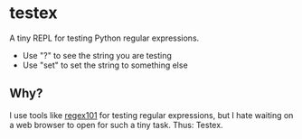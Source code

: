# testex
A tiny REPL for testing Python regular expressions.

- Use "?" to see the string you are testing
- Use "set" to set the string to something else

## Why?

I use tools like [regex101](https://regex101.com/) for testing regular
expressions, but I hate waiting on a web browser to open for such a
tiny task. Thus: Testex.
